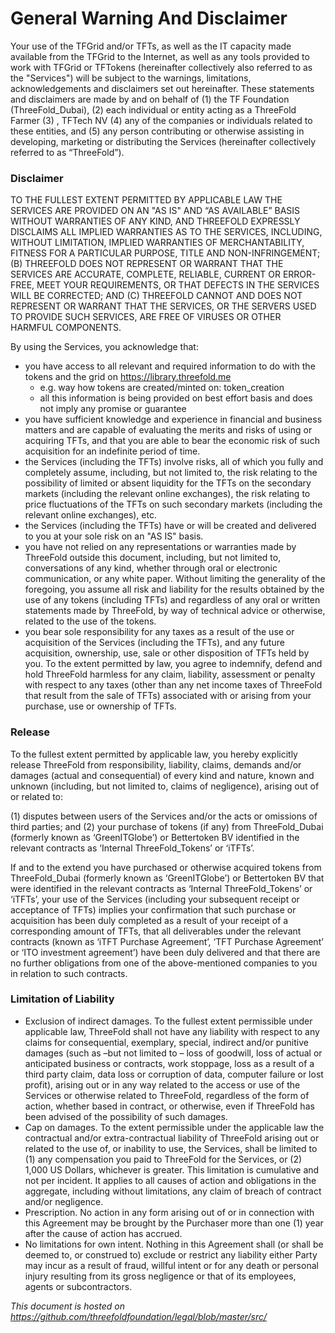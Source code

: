 # General Warning And Disclaimer

Your use of the TFGrid and/or TFTs, as well as the IT capacity made available from the TFGrid to the Internet, as well as any tools provided to work with TFGrid or TFTokens (hereinafter collectively also referred to as the "Services") will be subject to the warnings, limitations, acknowledgements and disclaimers set out hereinafter. These statements and disclaimers are made by and on behalf of (1) the TF Foundation (ThreeFold_Dubai), (2) each individual or entity acting as a ThreeFold Farmer (3) , TFTech NV (4) any of the companies or individuals related to these entities, and (5) any person contributing or otherwise assisting in developing, marketing or distributing the Services (hereinafter collectively referred to as “ThreeFold”).

### Disclaimer

TO THE FULLEST EXTENT PERMITTED BY APPLICABLE LAW THE SERVICES ARE PROVIDED ON AN "AS IS" AND “AS AVAILABLE” BASIS WITHOUT WARRANTIES OF ANY KIND, AND THREEFOLD EXPRESSLY DISCLAIMS ALL IMPLIED WARRANTIES AS TO THE SERVICES, INCLUDING, WITHOUT LIMITATION, IMPLIED WARRANTIES OF MERCHANTABILITY, FITNESS FOR A PARTICULAR PURPOSE, TITLE AND NON-INFRINGEMENT; (B) THREEFOLD DOES NOT REPRESENT OR WARRANT THAT THE SERVICES ARE ACCURATE, COMPLETE, RELIABLE, CURRENT OR ERROR-FREE, MEET YOUR REQUIREMENTS, OR THAT DEFECTS IN THE SERVICES WILL BE CORRECTED; AND (C) THREEFOLD CANNOT AND DOES NOT REPRESENT OR WARRANT THAT THE SERVICES, OR THE SERVERS USED TO PROVIDE SUCH SERVICES, ARE FREE OF VIRUSES OR OTHER HARMFUL COMPONENTS.

By using the Services, you acknowledge that:

- you have access to all relevant and required information to do with the tokens and the grid on https://library.threefold.me
  - e.g. way how tokens are created/minted on: token_creation
  - all this information is being provided on best effort basis and does not imply any promise or guarantee
- you have sufficient knowledge and experience in financial and business matters and are capable of evaluating the merits and risks of using or acquiring TFTs, and that you are able to bear the economic risk of such acquisition for an indefinite period of time.
- the Services (including the TFTs) involve risks, all of which you fully and completely assume, including, but not limited to, the risk relating to the possibility of limited or absent liquidity for the TFTs on the secondary markets (including the relevant online exchanges), the risk relating to price fluctuations of the TFTs on such secondary markets (including the relevant online exchanges), etc.
- the Services (including the TFTs) have or will be created and delivered to you at your sole risk on an "AS IS" basis.
- you have not relied on any representations or warranties made by ThreeFold outside this document, including, but not limited to, conversations of any kind, whether through oral or electronic communication, or any white paper. Without limiting the generality of the foregoing, you assume all risk and liability for the results obtained by the use of any tokens (including TFTs) and regardless of any oral or written statements made by ThreeFold, by way of technical advice or otherwise, related to the use of the tokens.
- you bear sole responsibility for any taxes as a result of the use or acquisition of the Services (including the TFTs), and any future acquisition, ownership, use, sale or other disposition of TFTs held by you. To the extent permitted by law, you agree to indemnify, defend and hold ThreeFold harmless for any claim, liability, assessment or penalty with respect to any taxes (other than any net income taxes of ThreeFold that result from the sale of TFTs) associated with or arising from your purchase, use or ownership of TFTs.

### Release

To the fullest extent permitted by applicable law, you hereby explicitly release ThreeFold from responsibility, liability, claims, demands and/or damages (actual and consequential) of every kind and nature, known and unknown (including, but not limited to, claims of negligence), arising out of or related to:

(1) disputes between users of the Services and/or the acts or omissions of third parties; and
(2) your purchase of tokens (if any) from ThreeFold_Dubai (formerly known as ‘GreenITGlobe’) or Bettertoken BV identified in the relevant contracts as ‘Internal ThreeFold_Tokens’ or ‘iTFTs’.

If and to the extend you have purchased or otherwise acquired tokens from ThreeFold_Dubai (formerly known as ‘GreenITGlobe’) or Bettertoken BV that were identified in the relevant contracts as ‘Internal ThreeFold_Tokens’ or ‘iTFTs’, your use of the Services (including your subsequent receipt or acceptance of TFTs) implies your confirmation that such purchase or acquisition has been duly completed as a result of your receipt of a corresponding amount of TFTs, that all deliverables under the relevant contracts (known as ‘iTFT Purchase Agreement’, ‘TFT Purchase Agreement’ or ‘ITO investment agreement’) have been duly delivered and that there are no further obligations from one of the above-mentioned companies to you in relation to such contracts.

### Limitation of Liability

- Exclusion of indirect damages. To the fullest extent permissible under applicable law, ThreeFold shall not have any liability with respect to any claims for consequential, exemplary, special, indirect and/or punitive damages (such as –but not limited to – loss of goodwill, loss of actual or anticipated business or contracts, work stoppage, loss as a result of a third party claim, data loss or corruption of data, computer failure or lost profit), arising out or in any way related to the access or use of the Services or otherwise related to ThreeFold, regardless of the form of action, whether based in contract, or otherwise, even if ThreeFold has been advised of the possibility of such damages.
- Cap on damages. To the extent permissible under the applicable law the contractual and/or extra-contractual liability of ThreeFold arising out or related to the use of, or inability to use, the Services, shall be limited to (1) any compensation you paid to ThreeFold for the Services, or (2) 1,000 US Dollars, whichever is greater. This limitation is cumulative and not per incident. It applies to all causes of action and obligations in the aggregate, including without limitations, any claim of breach of contract and/or negligence.
- Prescription. No action in any form arising out of or in connection with this Agreement may be brought by the Purchaser more than one (1) year after the cause of action has accrued.
- No limitations for own intent. Nothing in this Agreement shall (or shall be deemed to, or construed to) exclude or restrict any liability either Party may incur as a result of fraud, willful intent or for any death or personal injury resulting from its gross negligence or that of its employees, agents or subcontractors.

_This document is hosted on https://github.com/threefoldfoundation/legal/blob/master/src/_
